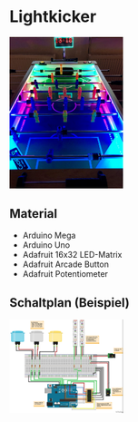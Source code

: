 # Lightkicker

<img src="/Picture/Pause.jpg " alt="Bild-Pausemodus" width="200"/>

## Material
- Arduino Mega
- Arduino Uno
- Adafruit 16x32 LED-Matrix
- Adafruit Arcade Button
- Adafruit Potentiometer

## Schaltplan (Beispiel)

<img src="/Picture/Kickern_Steckplatine.jpg" alt="Bild-Schaltplan" width="200"/>

